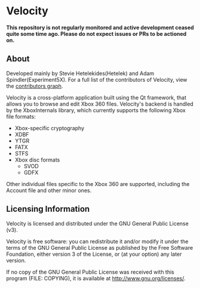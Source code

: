Velocity
========

**This repository is not regularly monitored and active development ceased quite some time ago. Please do not expect issues or PRs to be actioned on.**


About
-----
Developed mainly by Stevie Hetelekides(Hetelek) and Adam Spindler(Experiment5X). For a full list of the contributors of Velocity, view the [contributors graph](https://github.com/hetelek/Velocity/graphs/contributors).

Velocity is a cross-platform application built using the Qt framework, that allows you to browse and edit Xbox 360 files. Velocity's backend is handled by the XboxInternals library, which currently supports the following Xbox file formats:

- Xbox-specific cryptography
- XDBF
- YTGR
- FATX
- STFS
- Xbox disc formats
  - SVOD
  - GDFX

Other individual files specific to the Xbox 360 are supported, including the Account file and other minor ones.

Licensing Information
---------------------
Velocity is licensed and distributed under the GNU General Public License (v3).

Velocity is free software: you can redistribute it and/or modify it under the terms of the GNU General Public License as published by the Free Software Foundation, either version 3 of the License, or (at your option) any later version.

If no copy of the GNU General Public License was received with this program (FILE: COPYING), it is available at <http://www.gnu.org/licenses/>.
